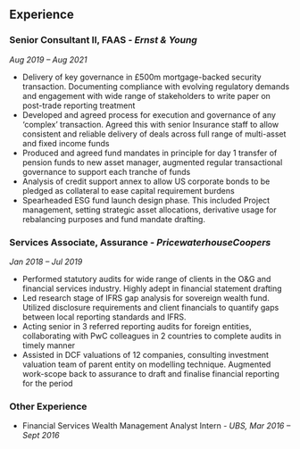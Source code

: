 ## Experience

### Senior Consultant II, FAAS _- Ernst & Young_

_Aug 2019 – Aug 2021_

- Delivery of key governance in £500m mortgage-backed security transaction. Documenting compliance with evolving regulatory demands and engagement with wide range of stakeholders to write paper on post-trade reporting treatment
- Developed and agreed process for execution and governance of any ‘complex’ transaction. Agreed this with senior Insurance staff to allow consistent and reliable delivery of deals across full range of multi-asset and fixed income funds
- Produced and agreed fund mandates in principle for day 1 transfer of pension funds to new asset manager, augmented regular transactional governance to support each tranche of funds
- Analysis of credit support annex to allow US corporate bonds to be pledged as collateral to ease capital requirement burdens
- Spearheaded ESG fund launch design phase. This included Project management, setting strategic asset allocations, derivative usage for rebalancing purposes and fund mandate drafting.
 
### Services Associate, Assurance _- PricewaterhouseCoopers_

_Jan 2018 – Jul 2019_

- Performed statutory audits for wide range of clients in the O&G and financial services industry. Highly adept in financial statement drafting
- Led research stage of IFRS gap analysis for sovereign wealth fund. Utilized disclosure requirements and client financials to quantify gaps between local reporting standards and IFRS.
- Acting senior in 3 referred reporting audits for foreign entities, collaborating with PwC colleagues in 2 countries to complete audits in timely manner
- Assisted in DCF valuations of 12 companies, consulting investment valuation team of parent entity on modelling technique. Augmented work-scope back to assurance to draft and finalise financial reporting for the period
 
### Other Experience

- Financial Services Wealth Management Analyst Intern _- UBS, Mar 2016 – Sept 2016_

